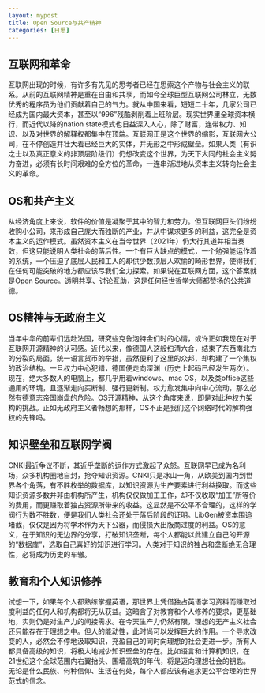 ```yaml
---
layout: mypost
title: Open Source与共产精神
categories: [日思]
---
```


## 互联网和革命
互联网出现的时候，有许多有先见的思考者已经在思索这个产物与社会主义的联系。从前的互联网精神是重在自由和共享，而如今全球巨型互联网公司林立，无数优秀的程序员为他们贡献着自己的气力。就从中国来看，短短二十年，几家公司已经成为国内最大资本，甚至以“996”残酷剥削着上班阶层。现实世界里全球资本横行，而近代以降的nation state模式也日益深入人心，除了财富，连带权力、知识、以及对世界的解释权都集中在顶端。互联网正是这个世界的缩影，互联网大公司，在不停创造并壮大着已经巨大的实体，并无形之中形成壁垒。如果人类（有识之士以及真正意义的非顶层阶级们）仍想改变这个世界，为天下大同的社会主义努力奋进，必须有长时间艰难的全方位的革命，一连串渐进地从资本主义转向社会主义的革命。

## OS和共产主义
从经济角度上来说，软件的价值是凝聚于其中的智力和劳力。但互联网巨头们纷纷收购小公司，来形成自己庞大而独断的产业，并从中谋求更多的利益，这完全是资本主义的运作模式。虽然资本主义在当今世界（2021年）仍大行其道并相当奏效，但这只能说明人类社会的落后性。一个有巨大缺点的模式，一个勉强能运作着的系统，一个压迫了底层人民和工人的却供少数顶层人欢愉的畸形世界，使得我们在任何可能突破的地方都应该尽我们全力探索。如果说在互联网方面，这个答案就是Open Source。透明共享、讨论互助，这是任何经世哲学大师都赞扬的公共道德。

## OS精神与无政府主义
当年中华的前辈们远赴法国，研究些克鲁泡特金们时的心情，或许正如我现在对于互联网开源精神的认可感。近代以来，像德国人这般扫清六合，结束了东西南北方的分裂的局面，统一语言货币的举措，虽然便利了这里的众邦，却构建了一个集权的政治结构。一旦权力中心犯错，德国便走向深渊（历史上起码已经发生两次）。现在，绝大多数人的电脑上，都几乎用着windows、mac OS，以及类office这些通用的环境，且逐渐走向买断制、强行更新制。权力愈发集中向中心流动，那么必然有德意志帝国崩盘的危险。OS开源精神，从这个角度来说，即是对此种权力架构的挑战。正如无政府主义者畅想的那样，OS不正是我们这个网络时代的解构强权的先锋吗。

## 知识壁垒和互联网学阀
CNKI最近争议不断，其近乎垄断的运作方式激起了众怒。互联网早已成为名利场，众多机构圈地自封，抢夺知识资源。CNKI只是冰山一角，从欧美到国内到世界各个角落，有不胜枚举的数据库，以知识资源为生产要素进行利益换取。而这些知识资源多数并非由机构所产生，机构仅仅做加工工作，却不仅收取“加工”所等价的费用，而更赚取着独占资源所带来的收益。这显然是不公平不合理的，这样的学阀行为数不胜数，便是我们人类社会还处于落后阶段的证明。LibGen被资本围追堵截，仅仅是因为将学术作为天下公器，而侵损大出版商过度的利益。OS的意义，在于知识的无边界的分享，打破知识垄断，每个人都能以此建立自己的开源的“数据库”，选取自己喜好的知识进行学习。人类对于知识的独占和垄断绝无合理性，必将成为历史的车辙。

## 教育和个人知识修养
试想一下，如果每个人都熟练掌握英语，那世界上凭借独占英语学习资料而赚取过度利益的任何人和机构都将无从获益。这暗含了对教育和个人修养的要求，更基础地，实则仍是对生产力的间接需求。在今天生产力仍然有限，理想的无产主义社会还只能存在于理想之中。但人的能动性，此时尚可以发挥巨大的作用。一个寻求改变的人，必然会不停地汲取知识，充盈自己的同时向理想的社会更进一步。所有人都具备高级的知识，将极大地减少知识壁垒的存在。比如语言和计算机知识，在21世纪这个全球范围内右翼抬头、围墙高筑的年代，将是迈向理想社会的钥匙。无论是什么民族、何种信仰、生活在何处，每个人都应该有追求更公平合理的世界范式的信念。